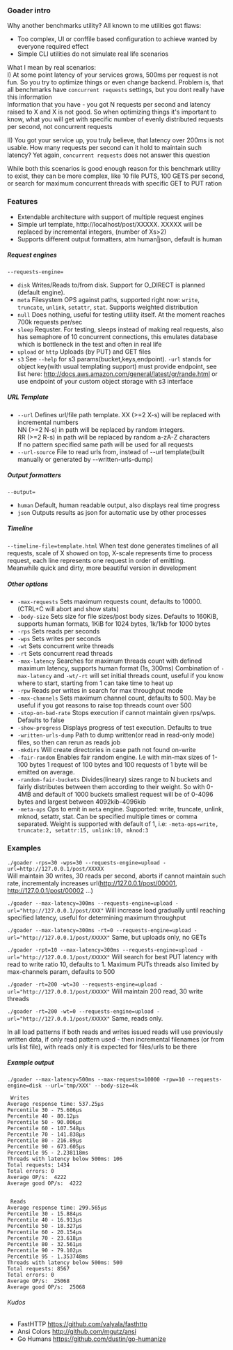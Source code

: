### Goader intro

Why another benchmarks utility?
All known to me utilities got flaws:

- Too complex, UI or conffile based configuration to achieve wanted by everyone required effect  
- Simple CLI utilities do not simulate real life scenarios  

What I mean by real scenarios:  
I)  At some point latency of your services grows, 500ms per request is not fun. 
So you try to optimize things or even change backend. 
Problem is, that all benchmarks have `concurrent requests` settings, but you dont really have this information  
Information that you have - you got N requests per second and latency raised to X and X is not good.
So when optimizing things it's important to know, what you will get with specific number of evenly distributed requests per second, not concurrent requests

II) You got your service up, you truly believe, that latency over 200ms is not usable. How many requests per second can it hold to maintain such latency? Yet again, `concurrent requests` does not answer this question

While both this scenarios is good enough reason for this benchmark utility to exist, they can be more complex, like 10 file PUTS, 100 GETS per second, or search for maximum concurrent threads with specific GET to PUT ration

### Features
- Extendable architecture with support of multiple request engines
- Simple url template, http://localhost/post/XXXXX. XXXXX will be replaced by incremental integers, (number of Xs>2)
- Supports different output formatters, atm human|json, default is human

##### Request engines  
`--requests-engine=`  
- `disk` Writes/Reads to/from disk. Support for O\_DIRECT is planned  (default engine).  
- `meta` Filesystem OPS against paths, supported right now: `write`, `truncate`, `unlink`, `setattr`, `stat`. Supports weighted distribution  
- `null` Does nothing, useful for testing utility itself. At the moment reaches 700k requests per/sec  
- `sleep` Requster. For testing, sleeps instead of making real requests,
 also has semaphore of 10 concurrent connections, this emulates database which is bottleneck in the test and often in real life   
- `upload` or `http` Uploads (by PUT) and GET files  
- `s3` See `--help` for s3 params(bucket,keys,endpoint).
`-url` stands for object key(with usual templating support)
must provide endpoint, see list here: http://docs.aws.amazon.com/general/latest/gr/rande.html
or use endpoint of your custom object storage with s3 interface  


##### URL Template
- `--url` Defines url/file path template.
    XX (>=2 X-s) will be replaced with incremental numbers  
    NN (>=2 N-s) in path will be replaced by random integers.  
    RR (>=2 R-s) in path will be replaced by random a-zA-Z characters  
    If no pattern specified same path will be used for all requests
- `--url-source` File to read urls from, instead of --url template(built manually or generated by --written-urls-dump)

##### Output formatters
`--output=`  
- `human` Default, human readable output, also displays real time progress  
- `json` Outputs results as json for automatic use by other processes  

##### Timeline 
`--timeline-file=template.html` When test done generates timelines of all requests, scale of X showed on top,
X-scale represents time to process request, each line represents one request in order of emitting.  
Meanwhile quick and dirty, more beautiful version in development  

##### Other options  
- `-max-requests` Sets maximum requests count, defaults to 10000. (CTRL+C will abort and show stats)  
- `-body-size` Sets size for file sizes/post body sizes. 
Defaults to 160KiB, supports human formats, 1KiB for 1024 bytes, 1k/1kb for 1000 bytes  
- `-rps` Sets reads per seconds  
- `-wps` Sets writes per seconds  
- `-wt`  Sets concurrent write threads  
- `-rt`  Sets concurrent read threads  
- `-max-latency` Searches for maximum threads count with defined maximum latency, supports human format (1s, 300ms)
Combination of `-max-latency` and `-wt/-rt` will set initial threads count, useful if you know where to start, starting from 1 can take time to heat up  
- `-rpw`  Reads per writes in search for max throughput mode   
- `-max-channels` Sets maximum channel count, defaults to 500. May be useful if you got reasons to raise top threads count over 500    
- `-stop-on-bad-rate` Stops execution if cannot maintain given rps/wps. Defaults to false  
- `-show-progress` Displays progress of test execution. Defaults to true
- `-written-urls-dump` Path to dump written(or read in read-only mode) files, so then can rerun as reads job
- `-mkdirs` Will create directories in case path not found on-write
- `-fair-random` Enables fair random engine. I.e with min-max sizes of 1-100 bytes  1 request of 100 bytes and 100 requests of 1 byte will be emitted on average.
- `-random-fair-buckets` Divides(lineary) sizes range to N buckets and fairly distributes between them according to their weight. So with 0-4MB and default of 1000 buckets smallest request will be of 0-4096 bytes and largest between 4092kib-4096kib
- `-meta-ops` Ops to emit in `meta` engine. Supported: write, truncate, unlink, mknod, setattr, stat.  Can be specified multiple times or comma separated. Weight is supported with default of 1, i.e: `-meta-ops=write, truncate:2, setattr:15, unlink:10, mknod:3`

   
### Examples  
`./goader -rps=30 -wps=30 --requests-engine=upload -url=http://127.0.0.1/post/XXXXX`  
Will maintain 30 writes, 30 reads per second, aborts if cannot maintain such rate, incrementaly increases url(http://127.0.0.1/post/00001, http://127.0.0.1/post/00002 ...)

`./goader --max-latency=300ms --requests-engine=upload -url="http://127.0.0.1/post/XXX"`
Will increase load gradually until reaching specified latency, useful for determining maximum throughput

`./goader --max-latency=300ms -rt=0 --requests-engine=upload -url="http://127.0.0.1/post/XXXXX"`
Same, but uploads only, no GETs

`./goader -rpt=10 --max-latency=300ms --requests-engine=upload -url="http://127.0.0.1/post/XXXXX"`
Will search for best PUT latency with read to write ratio 10, defaults to 1.
Maximum PUTs threads also limited by max-channels param, defaults to 500

`./goader -rt=200 -wt=30 --requests-engine=upload -url="http://127.0.0.1/post/XXXXX"`
Will maintain 200 read, 30 write threads

`./goader -rt=200 -wt=0 --requests-engine=upload -url="http://127.0.0.1/post/XXXXX"`
Same, reads only.

In all load patterns if both reads and writes issued reads will use previously written data, if only read pattern used - then incremental filenames (or from urls list file), with reads only it is expected for files/urls to be there

##### Example output
```
./goader --max-latency=500ms --max-requests=10000 -rpw=10 --requests-engine=disk --url='tmp/XXX' --body-size=4k

 Writes
Average response time: 537.25µs
Percentile 30 - 75.606µs
Percentile 40 - 80.12µs
Percentile 50 - 90.006µs
Percentile 60 - 107.548µs
Percentile 70 - 141.838µs
Percentile 80 - 216.89µs
Percentile 90 - 673.605µs
Percentile 95 - 2.238118ms
Threads with latency below 500ms: 106
Total requests: 1434
Total errors: 0
Average OP/s:  4222
Average good OP/s:  4222


 Reads
Average response time: 299.565µs
Percentile 30 - 15.884µs
Percentile 40 - 16.913µs
Percentile 50 - 18.327µs
Percentile 60 - 20.154µs
Percentile 70 - 23.618µs
Percentile 80 - 32.561µs
Percentile 90 - 79.102µs
Percentile 95 - 1.353748ms
Threads with latency below 500ms: 500
Total requests: 8567
Total errors: 0
Average OP/s:  25068
Average good OP/s:  25068
```


###### Kudos  
- FastHTTP https://github.com/valyala/fasthttp  
- Ansi Colors http://github.com/mgutz/ansi
- Go Humans https://github.com/dustin/go-humanize  




